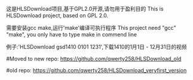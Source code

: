 这是HLSDownload项目,基于GPL2.0开源,请勿用于盈利目的
This is HLSDownload project, based on GPL 2.0.

需要安装gcc make,运行'make'编译可执行程序
This project need "gcc" "make", you only have to type make in commend line

例子:'HLSDownload gsd1410 0101 1231',下载1410的1月1日 - 12月31日的视频

#Moved to new repo:
https://github.com/qwerty258/HLSDownload_old

#old repo:
https://github.com/qwerty258/HLSDownload_veryfirst_version